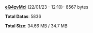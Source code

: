 [**eQ4zvMci**](/data/eQ4zvMci.txt) (22/01/23 - 12:10)- 8567 bytes

**Total Datas**: 5836

**Total Size**: 34.66 MB / 34.7 MB